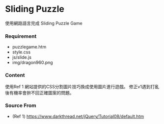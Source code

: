 # Sliding Puzzle #

使用網路語言完成 Sliding Puzzle Game

### Requirement ###

* puzzlegame.htm
* style.css
* js/slide.js
* img/dragon960.png

### Content ###

使用Ref 1 網站提供的CSS分割圖片技巧換成使用圖片進行遊戲。
修正v1遇到打亂後有機率會拚不回正確圖案的問題。

### Source From ###

* (Ref 1) https://www.darkthread.net/jQuery/Tutorial08/default.htm
